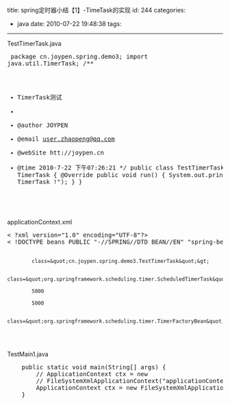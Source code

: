 title: spring定时器小结【1】-TimeTask的实现
id: 244
categories:
  - java
date: 2010-07-22 19:48:38
tags:
---

TestTimerTask.java
</br><pre>
package cn.joypen.spring.demo3;
import java.util.TimerTask;
/**
 * TimerTask测试
 *
 * @author JOYPEN
 * @email user.zhaopeng@qq.com
 * @webSite htt://joypen.cn
 * @time 2010-7-22 下午07:26:21
 */
public class TestTimerTask extends TimerTask {
	@Override
	public void run() {
		System.out.println(&quot;enter TimerTask !&quot;);
	}
}
</pre>
</br>applicationContext.xml
</br><pre>
&lt; ?xml version=&quot;1.0&quot; encoding=&quot;UTF-8&quot;?&gt;
&lt; !DOCTYPE beans PUBLIC &quot;-//SPRING//DTD BEAN//EN&quot; &quot;spring-beans.dtd&quot; &gt;

			class=&quot;cn.joypen.spring.demo3.TestTimerTask&quot;&gt;

			class=&quot;org.springframework.scheduling.timer.ScheduledTimerTask&quot;&gt;

			5000

			5000

			class=&quot;org.springframework.scheduling.timer.TimerFactoryBean&quot;&gt;

</pre>
</br>TestMain1.java
</br><pre>
	public static void main(String[] args) {
		// ApplicationContext ctx = new
		// FileSystemXmlApplicationContext(&quot;applicationContext.xml&quot;);
		ApplicationContext ctx = new FileSystemXmlApplicationContext(&quot;/src/applicationContext.xml&quot;);
	}
</pre>